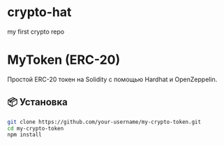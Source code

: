 # crypto-hat
my first crypto repo

# MyToken (ERC-20)

Простой ERC-20 токен на Solidity с помощью Hardhat и OpenZeppelin.

## 📦 Установка
```bash
git clone https://github.com/your-username/my-crypto-token.git
cd my-crypto-token
npm install

